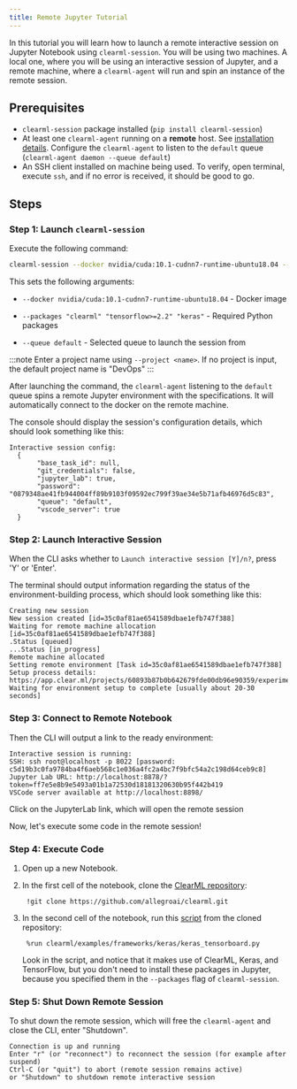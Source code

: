 ```yaml
---
title: Remote Jupyter Tutorial
---
```


In this tutorial you will learn how to launch a remote interactive session on Jupyter Notebook using `clearml-session`.
You will be using two machines. A local one, where you will be using an interactive session of Jupyter, and a remote machine, 
where a `clearml-agent` will run and spin an instance of the remote session. 

## Prerequisites

* `clearml-session` package installed (`pip install clearml-session`)
* At least one `clearml-agent` running on a **remote** host. See [installation details](../../clearml_agent.md#installation).
  Configure the `clearml-agent` to listen to the `default` queue (`clearml-agent daemon --queue default`)
* An SSH client installed on machine being used. To verify, open terminal, execute `ssh`, and if no error is received,
    it should be good to go.
  

## Steps

### Step 1: Launch `clearml-session`

Execute the following command:

```bash
clearml-session --docker nvidia/cuda:10.1-cudnn7-runtime-ubuntu18.04 --packages "clearml" "tensorflow>=2.2" "keras" --queue default
```

This sets the following arguments:

* `--docker nvidia/cuda:10.1-cudnn7-runtime-ubuntu18.04` - Docker image
    
* `--packages "clearml" "tensorflow>=2.2" "keras"` - Required Python packages
      
* `--queue default` - Selected queue to launch the session from 

:::note
Enter a project name using `--project <name>`. If no project is input, the default project 
name is "DevOps"
:::
   
After launching the command, the `clearml-agent` listening to the `default` queue spins a remote Jupyter environment with 
the specifications. It will automatically connect to the docker on the remote machine. 
   
The console should display the session's configuration details, which should look something like this:
    
```console
Interactive session config:
  {
       "base_task_id": null,
       "git_credentials": false,
       "jupyter_lab": true,
       "password": "0879348ae41fb944004ff89b9103f09592ec799f39ae34e5b71afb46976d5c83",
       "queue": "default",
       "vscode_server": true
  }
```

### Step 2: Launch Interactive Session 

When the CLI asks whether to `Launch interactive session [Y]/n?`, press 'Y' or 'Enter'.  

The terminal should output information regarding the status of the environment-building process, which should look 
something like this:
   
```console 
Creating new session
New session created [id=35c0af81ae6541589dbae1efb747f388]
Waiting for remote machine allocation [id=35c0af81ae6541589dbae1efb747f388]
.Status [queued]
...Status [in_progress]
Remote machine allocated
Setting remote environment [Task id=35c0af81ae6541589dbae1efb747f388]
Setup process details: https://app.clear.ml/projects/60893b87b0b642679fde00db96e90359/experiments/35c0af81ae6541589dbae1efb747f388/output/log
Waiting for environment setup to complete [usually about 20-30 seconds]
```

### Step 3: Connect to Remote Notebook

Then the CLI will output a link to the ready environment:

```console
Interactive session is running:
SSH: ssh root@localhost -p 8022 [password: c5d19b3c0fa9784ba4f6aeb568c1e036a4fc2a4bc7f9bfc54a2c198d64ceb9c8]
Jupyter Lab URL: http://localhost:8878/?token=ff7e5e8b9e5493a01b1a72530d18181320630b95f442b419
VSCode server available at http://localhost:8898/
```

Click on the JupyterLab link, which will open the remote session
   
Now, let's execute some code in the remote session!

### Step 4: Execute Code

1. Open up a new Notebook.

1. In the first cell of the notebook, clone the [ClearML repository](https://github.com/allegroai/clearml): 

        !git clone https://github.com/allegroai/clearml.git

1. In the second cell of the notebook, run this [script](https://github.com/allegroai/clearml/blob/master/examples/frameworks/keras/keras_tensorboard.py) 
   from the cloned repository:
   
        %run clearml/examples/frameworks/keras/keras_tensorboard.py

   Look in the script, and notice that it makes use of ClearML, Keras, and TensorFlow, but you don't need to install these 
   packages in Jupyter, because you specified them in the `--packages` flag of `clearml-session`. 
   
### Step 5: Shut Down Remote Session

To shut down the remote session, which will free the `clearml-agent` and close the CLI, enter "Shutdown".
   
```console
Connection is up and running
Enter "r" (or "reconnect") to reconnect the session (for example after suspend)
Ctrl-C (or "quit") to abort (remote session remains active)
or "Shutdown" to shutdown remote interactive session
```
